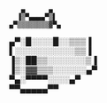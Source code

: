        ▄      ▄    
      ▐▒▀▄▄▄▄▀▒▌   
    ▄▀▒▒▒▒▒▒▒▒▓▀▄  
  ▄▀░█░░░░█░░▒▒▒▐  
  ▌░░░░░░░░░░░▒▒▐  
 ▐▒░██▒▒░░░░░░░▒▐  
 ▐▒░▓▓▒▒▒░░░░░░▄▀  
  ▀▄░▀▀▀▀░░░░▄▀    
    ▀▀▄▄▄▄▄▀▀       
